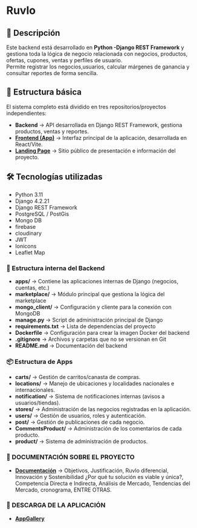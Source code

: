 # Ruvlo

## 📌 Descripción
Este backend está desarrollado en **Python -Django REST Framework** y gestiona toda la lógica de negocio relacionada con negocios, productos, ofertas, cupones, 
ventas y perfiles de usuario.  
Permite registrar los negocios,usuarios, calcular márgenes de ganancia y consultar reportes de forma sencilla.

## 📂 Estructura básica
El sistema completo está dividido en tres repositorios/proyectos independientes:

- **Backend** → API desarrollada en Django REST Framework, gestiona productos, ventas y reportes.  
- **[Frontend (App)](https://github.com/Asdrubal2002/App)** → Interfaz principal de la aplicación, desarrollada en React/Vite.  
- **[Landing Page](https://github.com/Asdrubal2002/Presentation-Ruvlo-App)** → Sitio público de presentación e información del proyecto.


## 🛠️ Tecnologías utilizadas
- Python 3.11
- Django 4.2.21
- Django REST Framework
- PostgreSQL / PostGis
- Mongo DB
- firebase
- cloudinary
- JWT
- Ionicons
- Leaflet Map

### 📁 Estructura interna del Backend

- **apps/** → Contiene las aplicaciones internas de Django (negocios, cuentas, etc.)  
- **marketplace/** → Módulo principal que gestiona la lógica del marketplace  
- **mongo_client/** → Configuración y cliente para la conexión con MongoDB  
- **manage.py** → Script de administración principal de Django  
- **requirements.txt** → Lista de dependencias del proyecto  
- **Dockerfile** → Configuración para crear la imagen Docker del backend  
- **.gitignore** → Archivos y carpetas que no se versionan en Git  
- **README.md** → Documentación del backend  

### 📦 Estructura de Apps

- **carts/** → Gestión de carritos/canasta de compras.  
- **locations/** → Manejo de ubicaciones y localidades nacionales e internacionales.  
- **notification/** → Sistema de notificaciones internas (avisos a usuarios/tiendas).  
- **stores/** → Administración de las negocios registradas en la aplicación.  
- **users/** → Gestión de usuarios, roles y autenticación.
- **post/** → Gestión de publicaciones de cada negocio.  
- **CommentsProduct/** → Administración de los comentarios de cada producto.  
- **product/** → Sistema de administración de productos.  


### 📑 DOCUMENTACIÓN SOBRE EL PROYECTO

- **[Documentación](https://github.com/Asdrubal2002/AppBackend/blob/main/Documentation.pdf)** → Objetivos, Justificación, Ruvlo diferencial, Innovación y Sostenibilidad ¿Por qué tu solución es viable y única?, Competencia Directa e Indirecta, Análisis de Mercado, Tendencias del Mercado, cronograma, ENTRE OTRAS.


### 📱 DESCARGA DE LA APLICACIÓN

- **[AppGallery](https://appgallery.cloud.huawei.com/ag/n/app/C115034911?locale=es_US&source=appshare&subsource=C115034911&shareTo=com.android.bluetooth&shareFrom=appmarket&shareIds=7c0fe389d25b4bc193975d0a0009e387_com.android.bluetooth&callType=SHARE)**